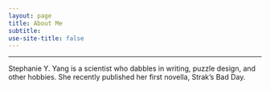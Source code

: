 ```yaml
---
layout: page
title: About Me
subtitle: 
use-site-title: false
---
```

------------------------------

Stephanie Y. Yang is a scientist who dabbles in writing, puzzle design, and other hobbies. She recently published her first novella, Strak’s Bad Day.